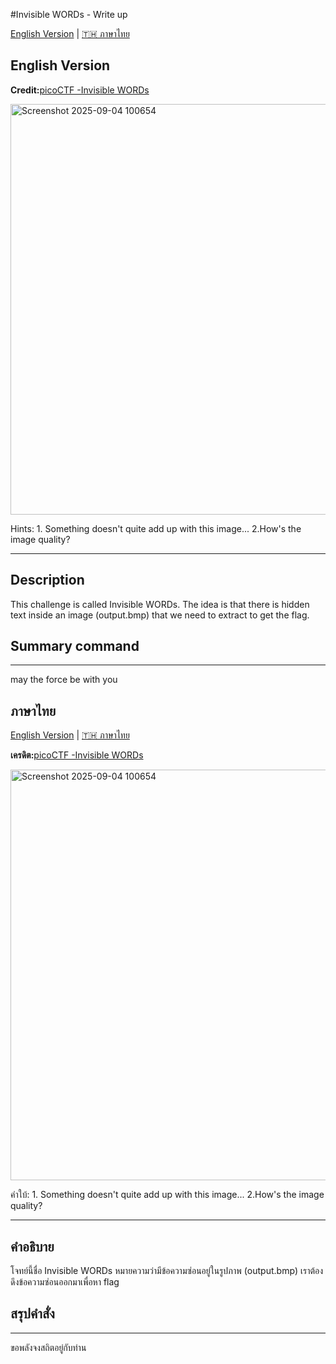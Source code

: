 #Invisible WORDs - Write up

[English Version](#english-version) | [🇹🇭 ภาษาไทย](#ภาษาไทย)


## English Version

**Credit:**[picoCTF -Invisible WORDs](https://play.picoctf.org/practice/challenge/354?difficulty=3&page=1&search=Invisible%20WORDs)

<img width="624" height="657" alt="Screenshot 2025-09-04 100654" src="https://github.com/user-attachments/assets/40431e81-8751-4b0c-bfb9-570568777d9d" />

Hints: 1. Something doesn't quite add up with this image...
2.How's the image quality?

---
## Description
This challenge is called Invisible WORDs. The idea is that there is hidden text inside an image (output.bmp) that we need to extract to get the flag.

## Summary command

---
may the force be with you

## ภาษาไทย

[English Version](#english-version) | [🇹🇭 ภาษาไทย](#ภาษาไทย)

**เครดิต:**[picoCTF -Invisible WORDs](https://play.picoctf.org/practice/challenge/354?difficulty=3&page=1&search=Invisible%20WORDs)

<img width="624" height="657" alt="Screenshot 2025-09-04 100654" src="https://github.com/user-attachments/assets/40431e81-8751-4b0c-bfb9-570568777d9d" />

คำใบ้: 1. Something doesn't quite add up with this image...
2.How's the image quality?

---
## คำอธิบาย
โจทย์นี้ชื่อ Invisible WORDs หมายความว่ามีข้อความซ่อนอยู่ในรูปภาพ (output.bmp) เราต้องดึงข้อความซ่อนออกมาเพื่อหา flag

## สรุปคำสั่ง


---

ขอพลังจงสถิตอยู่กับท่าน


